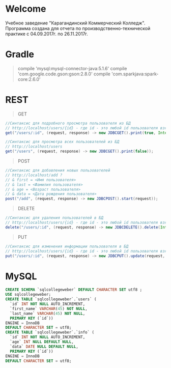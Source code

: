 # Welcome
Учебное заведение "Карагандинский Коммерческий Колледж".
Программа создана для отчета по производственно-технической практике
с 04.09.2017г. по 26.11.2017г.

# Gradle
> compile 'mysql:mysql-connector-java:5.1.6'
> compile 'com.google.code.gson:gson:2.8.0'
> compile 'com.sparkjava:spark-core:2.6.0'

# REST
> GET
```java
//Синтаксис для подробного просмотра пользователя из БД
// http://localhost/users/{id} - где id - это любой id пользователя взятый из БД
get("/users/:id", (request, response) -> new JDBCGET().print(true, Integer.parseInt(request.params(":id"))));

//Синтаксис для просмотра всех пользователей из БД
// http://localhost/users
get("/users", (request, response) -> new JDBCGET().print(false));
```
> POST
```java
//Синтаксис для добавления новых пользователей
// http://localhost/add ?
// & first = <Имя пользователя>
// & last = <Фамилия пользователя>
// & age = <Возраст пользователя>
// & data = <Дата рождения пользователя>
post("/add", (request, response) -> new JDBCPOST().start(request));
```
> DELETE
```java
//Синтаксис для удаления пользователей в БД
// http://localhost/users/{id} - где id - это любой id пользователя взятый из БД
delete("/users/:id", (request, response) -> new JDBCDELETE().delete(Integer.parseInt(request.params(":id"))));
```
> PUT
```java
//Синтаксис для изменения информации пользователя в БД
// http://localhost/users/{id} - где id - это любой id пользователя взятый из БД
put("/users/:id", (request, response) -> new JDBCPUT().update(request, Integer.parseInt(request.params(":id"))));
```

# MySQL
```SQL
CREATE SCHEMA `sqlcollegeweber` DEFAULT CHARACTER SET utf8 ;
USE sqlcollegeweber;
CREATE TABLE `sqlcollegeweber`.`users` (
  `id` INT NOT NULL AUTO_INCREMENT,
  `first_name` VARCHAR(45) NOT NULL,
  `last_name` VARCHAR(45) NOT NULL,
  PRIMARY KEY (`id`))
ENGINE = InnoDB
DEFAULT CHARACTER SET = utf8;
CREATE TABLE `sqlcollegeweber`.`info` (
  `id` INT NOT NULL AUTO_INCREMENT,
  `age` INT NULL DEFAULT NULL,
  `data` DATE NULL DEFAULT NULL,
  PRIMARY KEY (`id`))
ENGINE = InnoDB
DEFAULT CHARACTER SET = utf8;
```
